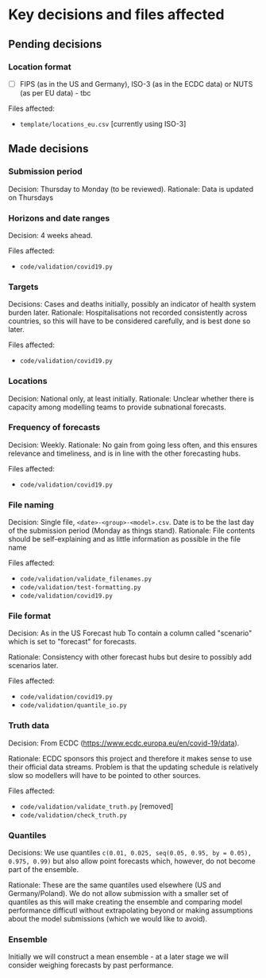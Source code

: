 # Key decisions and files affected

## Pending decisions

### Location format

- [ ] FIPS (as in the US and Germany), ISO-3 (as in the ECDC data) or NUTS (as per EU data) - tbc

Files affected:
- `template/locations_eu.csv` [currently using ISO-3]

## Made decisions

### Submission period

Decision: Thursday to Monday (to be reviewed).
Rationale: Data is updated on Thursdays

### Horizons and date ranges

Decision: 4 weeks ahead.

Files affected:
- `code/validation/covid19.py`

### Targets

Decisions: Cases and deaths initially, possibly an indicator of health system burden later.
Rationale: Hospitalisations not recorded consistently across countries, so this will have to be considered carefully, and is best done so later.

Files affected:
- `code/validation/covid19.py`

### Locations

Decision: National only, at least initially.
Rationale: Unclear whether there is capacity among modelling teams to provide subnational forecasts.

### Frequency of forecasts

Decision: Weekly.
Rationale: No gain from going less often, and this ensures relevance and timeliness, and is in line with the other forecasting hubs.

Files affected:
- `code/validation/covid19.py`

### File naming

Decision: Single file, `<date>-<group>-<model>.csv`. Date is to be the last day of the submission period (Monday as things stand).
Rationale: File contents should be self-explaining and as little information as possible in the file name

Files affected:
- `code/validation/validate_filenames.py`
- `code/validation/test-formatting.py`
- `code/validation/covid19.py`

### File format

Decision: As in the US Forecast hub To contain a column called "scenario" which is set to "forecast" for forecasts.

Rationale: Consistency with other forecast hubs but desire to possibly add scenarios later. 

Files affected:
- `code/validation/covid19.py`
- `code/validation/quantile_io.py`

### Truth data

Decision: From ECDC (https://www.ecdc.europa.eu/en/covid-19/data).

Rationale: ECDC sponsors this project and therefore it makes sense to use their official data streams. Problem is that the updating schedule is relatively slow so modellers will have to be pointed to other sources.

Files affected:
- `code/validation/validate_truth.py` [removed]
- `code/validation/check_truth.py`

### Quantiles

Decisions: We use quantiles `c(0.01, 0.025, seq(0.05, 0.95, by = 0.05), 0.975, 0.99)` but also allow point forecasts which, however, do not become part of the ensemble.

Rationale: These are the same quantiles used elsewhere (US and Germany/Poland). We do not allow submission with a smaller set of quantiles as this will make creating the ensemble and comparing model performance difficutl without extrapolating beyond or making assumptions about the model submissions (which we would like to avoid).

### Ensemble

Initially we will construct a mean ensemble - at a later stage we will consider weighing forecasts by past performance.
